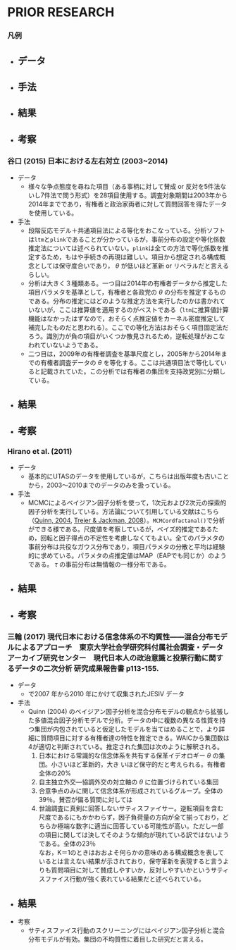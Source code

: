 # PRIOR RESEARCH

### 凡例
- データ
    - 
- 手法
    - 
- 結果
    - 
- 考察
    - 

### 谷口 (2015) 日本における左右対立 (2003~2014)
- データ
    - 様々な争点態度を尋ねた項目（ある事柄に対して賛成 or 反対を5件法ないし7件法で問う形式）を28項目使用する。調査対象期間は2003年から2014年までであり，有権者と政治家両者に対して質問回答を得たデータを使用している。
- 手法
    - 段階反応モデル＋共通項目法による等化をおこなっている。分析ソフトは`ltm`と`plink`であることが分かっているが，事前分布の設定や等化係数推定法については述べられていない。`plink`は全ての方法で等化係数を推定するため，もはや手続きの再現は難しい。項目から想定される構成概念としては保守度合いであり， $\theta$ が低いほど革新 or リベラルだと言えるらしい。
    - 分析は大きく３種類ある。一つ目は2014年の有権者データから推定した項目パラメタを基準として，有権者と各政党の $\theta$ の分布を推定するものである。分布の推定にはどのような推定方法を実行したのかは書かれていないが，ここは推算値を適用するのがベストである（`ltm`に推算値計算機能はなかったはずなので，おそらく点推定値をカーネル密度推定して補完したものだと思われる）。ここでの等化方法はおそらく項目固定法だろう。識別力が負の項目がいくつか散見されるため，逆転処理がおこなわれていないようである。
    - 二つ目は，2009年の有権者調査を基準尺度とし，2005年から2014年までの有権者調査データの $\theta$ を等化する。ここは共通項目法で等化していると記載されていた。この分析では有権者の集団を支持政党別に分類している。
- 結果
    - 
- 考察
    - 

### Hirano et al. (2011)
- データ
    - 基本的にUTASのデータを使用しているが，こちらは出版年度も古いことから，2003～2010までのデータのみを扱っている。
- 手法
    - MCMCによるベイジアン因子分析を使って，1次元および2次元の探索的因子分析を実行している。方法論について引用している文献はこちら（[Quinn, 2004](https://www.jstor.org/stable/25791782?seq=1#page_scan_tab_contents), [Treier & Jackman, 2008](https://onlinelibrary.wiley.com/doi/abs/10.1111/j.1540-5907.2007.00308.x)）。`MCMCordfactanal()`で分析ができる様である。尺度値を考察しているが，ベイズ的推定であるため，回転と因子得点の不定性を考慮しなくてもよい。全てのパラメタの事前分布は共役なガウス分布であり，項目パラメタの分散と平均は経験的に求めている。パラメタの点推定値はMAP（EAPでも同じか）のようである。 $\tau$ の事前分布は無情報の一様分布である。
- 結果
    - 
- 考察
    - 

### 三輪 (2017) 現代日本における信念体系の不均質性――混合分布モデルによるアプローチ　東京大学社会学研究科付属社会調査・データアーカイブ研究センター　現代日本人の政治意識と投票行動に関するデータの二次分析 研究成果報告書 p113-155.
- データ
    - で2007 年から2010 年にかけて収集されたJESIV データ
- 手法
    - Quinn (2004) のベイジアン因子分析を混合分布モデルの観点から拡張した多値混合因子分析モデルで分析。データの中に複数の異なる性質を持つ集団が内包されていると仮定したモデルを当てはめることで，より詳細に質問項目に対する有権者達の特性を推定できる。WAICから集団数は4が適切と判断されている。推定された集団は次のように解釈される。
        1. 日本における常識的な信念体系を共有する保革イデオロギー $\theta$ の集団。小さいほど革新的，大き
いほど保守的だと考えられる。有権者全体の20%
        2. 自主独立外交―協調外交の対立軸の $\theta$ に位置づけられている集団
        3. 合意争点のみに関して信念体系が形成されているグループ。全体の39％。賛否が偏る質問に対しては
        4. 世論調査に真剣に回答しないサティスファイサー。逆転項目を含む尺度であるにもかかわらず，因子負荷量の方向が全て揃っており，どちらか極端な数字に適当に回答している可能性が高い。ただし一部の項目に関しては決してそのような傾向が現れている訳ではないようである。全体の23％  
    なお，K＝1のときはおおよそ何らかの意味のある構成概念を表しているとは言えない結果が示されており，保守革新を表現すると言うよりも質問項目に対して賛成しやすいか，反対しやすいかというサティスファイス行動が強く表れている結果だと述べられている。
- 結果
    - 
- 考察
    - サティスファイス行動のスクリーニングにはベイジアン因子分析と混合分布モデルが有効。集団の不均質性に着目した研究だと言える。